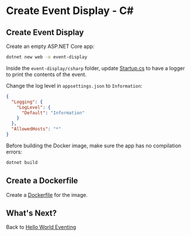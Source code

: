 # Create Event Display - C#

## Create Event Display

Create an empty ASP.NET Core app:

```bash
dotnet new web -o event-display
```

Inside the `event-display/csharp` folder, update [Startup.cs](../eventing/event-display/csharp/Startup.cs) to have a logger to print the contents of the event. 

Change the log level in `appsettings.json` to `Information`:

```json
{
  "Logging": {
    "LogLevel": {
      "Default": "Information"
    }
  },
  "AllowedHosts": "*"
}
```

Before building the Docker image, make sure the app has no compilation errors:

```bash
dotnet build
```

## Create a Dockerfile

Create a [Dockerfile](../eventing/event-display/csharp/Dockerfile) for the image.

## What's Next?

Back to [Hello World Eventing](helloworldeventing.md)
